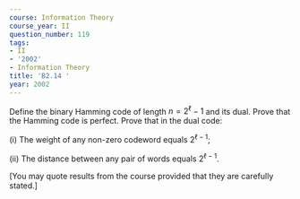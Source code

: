 ```yaml
---
course: Information Theory
course_year: II
question_number: 119
tags:
- II
- '2002'
- Information Theory
title: 'B2.14 '
year: 2002
---
```



Define the binary Hamming code of length $n=2^{\ell}-1$ and its dual. Prove that the Hamming code is perfect. Prove that in the dual code:

(i) The weight of any non-zero codeword equals $2^{\ell-1}$;

(ii) The distance between any pair of words equals $2^{\ell-1}$.

[You may quote results from the course provided that they are carefully stated.]